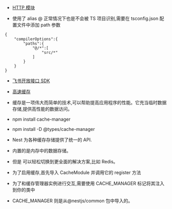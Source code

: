 - [HTTP 模块](https://docs.nestjs.cn/9/techniques?id=http-%e6%a8%a1%e5%9d%97)

* 使用了 alias @ 正常情况下也是不会被 TS 项目识别,需要在 tsconfig.json 配置文件中添加 path 参数

```
{
    "compilerOptions":{
        "paths":{
            "@/*":[
                "src/*"
            ]
        }
    }
}

```

- [飞书开放接口 SDK](https://github.com/larksuite/node-sdk/blob/main/README.zh.md)

* [高速缓存](https://docs.nestjs.cn/9/techniques?id=%e9%ab%98%e9%80%9f%e7%bc%93%e5%ad%98%ef%bc%88caching%ef%bc%89)

* 缓存是一项伟大而简单的技术,可以帮助提高应用程序的性能。它充当临时数据存储,提供高性能的数据访问。

* npm install cache-manager
* npm install -D @types/cache-manager

* Nest 为各种缓存存储提供了统一的 API.
* 内置的是内存中的数据存储。
* 但是 可以轻松切换到更全面的解决方案,比如 Redis。
* 为了启用缓存,首先导入 CacheModule 并调用它的 register 方法
* 为了和缓存管理器实例进行交互,需要使用 CACHE_MANAGER 标记将其注入到你的类中
* CACHE_MANAGER 则是从@nestjs/common 包中导入的。
